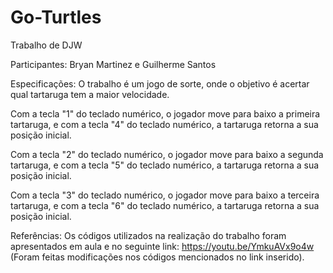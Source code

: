 # Go-Turtles

Trabalho de DJW

Participantes: Bryan Martinez e Guilherme Santos

Especificações: O trabalho é um jogo de sorte, onde o objetivo é acertar qual tartaruga tem a maior velocidade. 

Com a tecla "1" do teclado numérico, o jogador move para baixo a primeira tartaruga, e com a tecla "4" do teclado numérico, a tartaruga retorna a sua posição inicial.

Com a tecla "2" do teclado numérico, o jogador move para baixo a segunda tartaruga, e com a tecla "5" do teclado numérico, a tartaruga retorna a sua posição inicial.

Com a tecla "3" do teclado numérico, o jogador move para baixo a terceira tartaruga, e com a tecla "6" do teclado numérico, a tartaruga retorna a sua posição inicial.

Referências: Os códigos utilizados na realização do trabalho foram apresentados em aula  e no seguinte link: https://youtu.be/YmkuAVx9o4w (Foram feitas modificações nos códigos mencionados no link inserido).
